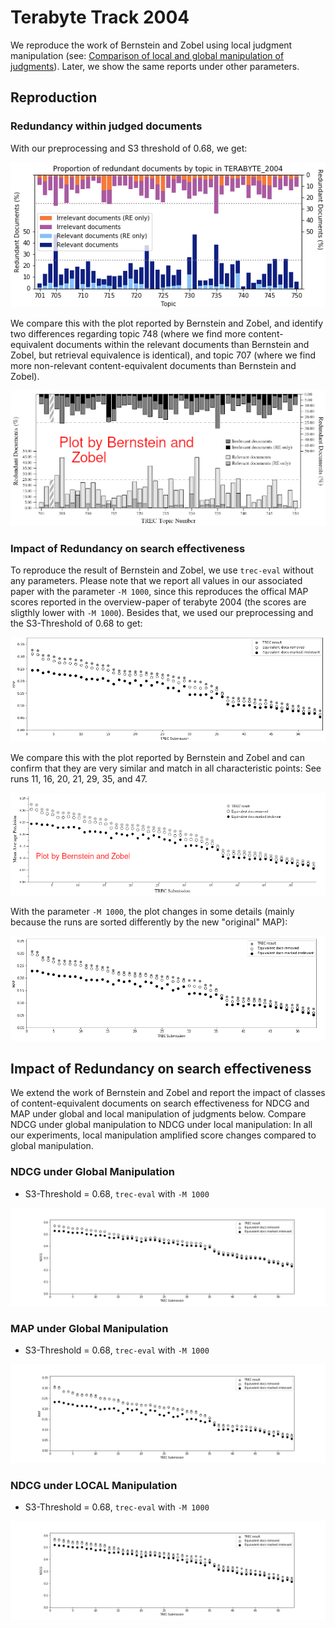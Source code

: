 # Terabyte Track 2004

We reproduce the work of Bernstein and Zobel using local judgment manipulation (see: [Comparison of local and global manipulation of judgments](../../comparison-local-vs-global-qrel-manipulation/README.md)). Later, we show the same reports under other parameters.

## Reproduction

### Redundancy within judged documents

With our preprocessing and S3 threshold of 0.68, we get:

![Reproduction of Figure 4](repro/reproduced-figure-4.png)

We compare this with the plot reported by Bernstein and Zobel, and identify two differences regarding topic 748 (where we find more content-equivalent documents within the relevant documents than Bernstein and Zobel, but retrieval equivalence is identical),
and topic 707 (where we find more non-relevant content-equivalent documents than Bernstein and Zobel).

![Figure 4 From Bernstein and Zobel](repro/figure-4-bernstein-zobel.png)

### Impact of Redundancy on search effectiveness

To reproduce the result of Bernstein and Zobel, we use `trec-eval` without any parameters. Please note that we report all values in our associated paper with the parameter `-M 1000`, since this reproduces the offical MAP scores reported in the overview-paper of terabyte 2004 (the scores are sligthly lower with `-M 1000`). Besides that, we used our preprocessing and the S3-Threshold of 0.68 to get:

![Reproduction of Figure 5](repro/reproduced-figure-5-without-m-parameter.png)

We compare this with the plot reported by Bernstein and Zobel and can confirm that they are very similar and match in all characteristic points: See runs 11, 16, 20, 21, 29, 35, and 47.

![Figure 5 From Bernstein and Zobel](repro/figure-5-bernstein-zobel.png)

With the parameter `-M 1000`, the plot changes in some details (mainly because the runs are sorted differently by the new "original" MAP):

![Reproduction of Figure 5](repro/reproduced-figure-5.png)

## Impact of Redundancy on search effectiveness 

We extend the work of Bernstein and Zobel and report the impact of classes of content-equivalent documents on search effectiveness for NDCG and MAP under global and local manipulation of judgments below. Compare NDCG under global manipulation to NDCG under local manipulation: In all our experiments, local
manipulation amplified score changes compared to global manipulation.

### NDCG under Global Manipulation

* S3-Threshold = 0.68, `trec-eval` with `-M 1000`

![Figure 5 NDCG + GLOBAL](global/figure-5-ndcg.png)


### MAP under Global Manipulation

* S3-Threshold = 0.68, `trec-eval` with `-M 1000`

![Figure 5 MAP + GLOBAL](global/figure-5-map.png)

### NDCG under LOCAL Manipulation

* S3-Threshold = 0.68, `trec-eval` with `-M 1000`

![Figure 5 NDCG + LOCAL](local/figure-5-ndcg.png)
